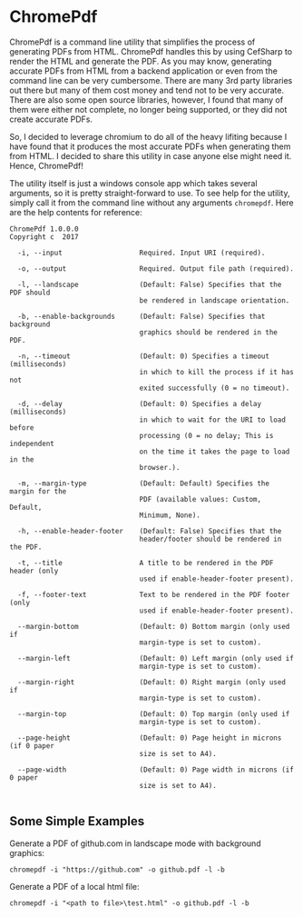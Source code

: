 # ChromePdf

ChromePdf is a command line utility that simplifies the process of generating PDFs from HTML. 
ChromePdf handles this by using CefSharp to render the HTML and generate the PDF. 
As you may know, generating accurate PDFs from HTML from a backend application or even from the command line can be very cumbersome. 
There are many 3rd party libraries out there but many of them cost money and tend not to be very accurate. 
There are also some open source libraries, however, I found that many of them were either not complete, no longer being supported, or they 
did not create accurate PDFs. 

So, I decided to leverage chromium to do all of the heavy lifiting because I have found that it 
produces the most accurate PDFs when generating them from HTML. I decided to share this utility in case anyone else might need it. Hence, 
ChromePdf!

The utility itself is just a windows console app which takes several arguments, so it is pretty straight-forward to use. To see help for 
the utility, simply call it from the command line without any arguments `chromepdf`. Here are the help contents for reference:

```
ChromePdf 1.0.0.0
Copyright c  2017

  -i, --input                   Required. Input URI (required).

  -o, --output                  Required. Output file path (required).

  -l, --landscape               (Default: False) Specifies that the PDF should
                                be rendered in landscape orientation.

  -b, --enable-backgrounds      (Default: False) Specifies that background
                                graphics should be rendered in the PDF.

  -n, --timeout                 (Default: 0) Specifies a timeout (milliseconds)
                                in which to kill the process if it has not
                                exited successfully (0 = no timeout).

  -d, --delay                   (Default: 0) Specifies a delay (milliseconds)
                                in which to wait for the URI to load before
                                processing (0 = no delay; This is independent
                                on the time it takes the page to load in the
                                browser.).

  -m, --margin-type             (Default: Default) Specifies the margin for the
                                PDF (available values: Custom, Default,
                                Minimum, None).

  -h, --enable-header-footer    (Default: False) Specifies that the
                                header/footer should be rendered in the PDF.

  -t, --title                   A title to be rendered in the PDF header (only
                                used if enable-header-footer present).

  -f, --footer-text             Text to be rendered in the PDF footer (only
                                used if enable-header-footer present).

  --margin-bottom               (Default: 0) Bottom margin (only used if
                                margin-type is set to custom).

  --margin-left                 (Default: 0) Left margin (only used if
                                margin-type is set to custom).

  --margin-right                (Default: 0) Right margin (only used if
                                margin-type is set to custom).

  --margin-top                  (Default: 0) Top margin (only used if
                                margin-type is set to custom).

  --page-height                 (Default: 0) Page height in microns (if 0 paper
                                size is set to A4).

  --page-width                  (Default: 0) Page width in microns (if 0 paper
                                size is set to A4).                               
                                
```

## Some Simple Examples 

Generate a PDF of github.com in landscape mode with background graphics:
```
chromepdf -i "https://github.com" -o github.pdf -l -b
```

Generate a PDF of a local html file:
```
chromepdf -i "<path to file>\test.html" -o github.pdf -l -b
```







